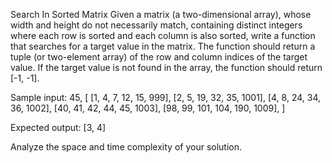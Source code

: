 Search In Sorted Matrix
Given a matrix (a two-dimensional array), whose width and height do not necessarily match, containing distinct integers where each row is sorted and each column is also sorted, write a function that searches for a target value in the matrix. The function should return a tuple (or two-element array) of the row and column indices of the target value. If the target value is not found in the array, the function should return [-1, -1].

Sample input: 45, 
[ 
[1, 4, 7, 12, 15, 999], 
[2, 5, 19, 32, 35, 1001], 
[4, 8, 24, 34, 36, 1002], 
[40, 41, 42, 44, 45, 1003], 
[98, 99, 101, 104, 190, 1009], 
]

Expected output: [3, 4]

Analyze the space and time complexity of your solution.